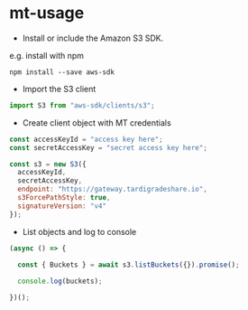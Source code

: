 # mt-usage

* Install or include the Amazon S3 SDK.

e.g. install with npm

```
npm install --save aws-sdk
```

* Import the S3 client

``` javascript
import S3 from "aws-sdk/clients/s3";
```

* Create client object with MT credentials

``` javascript
const accessKeyId = "access key here";
const secretAccessKey = "secret access key here";

const s3 = new S3({
  accessKeyId,
  secretAccessKey,
  endpoint: "https://gateway.tardigradeshare.io",
  s3ForcePathStyle: true,
  signatureVersion: "v4"
});
```

* List objects and log to console

``` javascript
(async () => {

  const { Buckets } = await s3.listBuckets({}).promise();
  
  console.log(buckets);

})();

```
